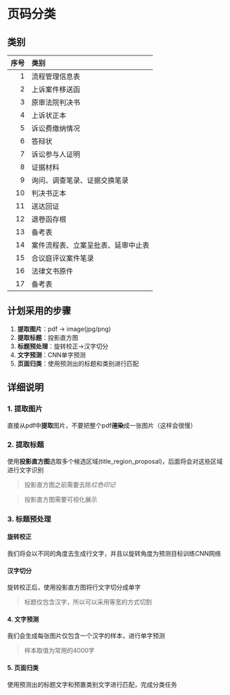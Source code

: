 # 页码分类
## 类别
| 序号 | 类别 |
|---:|:---|
| 1 | 流程管理信息表 |
| 2 | 上诉案件移送函 |
| 3 | 原审法院判决书 |
| 4 | 上诉状正本 |
| 5 | 诉讼费缴纳情况 |
| 6 | 答辩状 |
| 7 | 诉讼参与人证明 |
| 8 | 证据材料 |
| 9 | 询问、调查笔录、证据交换笔录 |
| 10 | 判决书正本 |
| 11 | 送达回证 |
| 12 | 退卷函存根 |
| 13 | 备考表 |
| 14 | 案件流程表、立案呈批表、延审中止表 |
| 15 | 合议庭评议案件笔录 |
| 16 | 法律文书原件 |
| 17 | 备考表 |

## 计划采用的步骤
1. **提取图片**：pdf -> image(jpg/png)
2. **提取标题**：投影直方图
3. **标题预处理**：旋转校正->汉字切分
4. **文字预测**：CNN单字预测
5. **页面归类**：使用预测出的标题和类别进行匹配

## 详细说明
### 1. 提取图片
直接从pdf中**提取**图片，不要把整个pdf~~**渲染**~~成一张图片（这样会很慢）

### 2. 提取标题
使用**投影直方图**选取多个候选区域(title_region_proposal)，后面将会对这些区域进行文字识别

> 投影直方图之前需要去除*红色印记*

> 投影直方图需要可视化展示

### 3. 标题预处理
#### 旋转校正
我们将会以不同的角度去生成行文字，并且以旋转角度为预测目标训练CNN网络
#### 汉字切分
旋转校正后，使用投影直方图将行文字切分成单字

> 标题仅包含汉字，所以可以采用等宽的方式切割

#### 4. 文字预测
我们会生成每张图片仅包含一个汉字的样本，进行单字预测

> 样本取值为常用的4000字

#### 5. 页面归类
使用预测出的标题文字和预置类别文字进行匹配，完成分类任务
